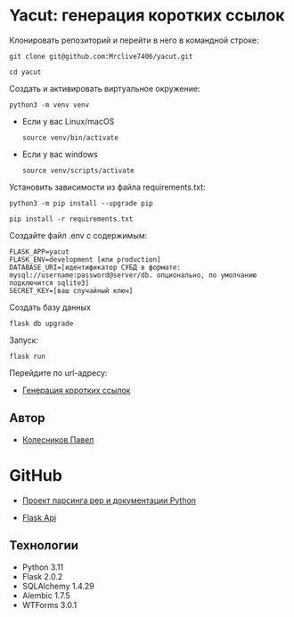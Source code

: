 # Yacut: генерация коротких ссылок
Клонировать репозиторий и перейти в него в командной строке:

```
git clone git@github.com:Mrclive7406/yacut.git
```

```
cd yacut
```

Cоздать и активировать виртуальное окружение:

```
python3 -m venv venv
```

* Если у вас Linux/macOS

    ```
    source venv/bin/activate
    ```

* Если у вас windows

    ```
    source venv/scripts/activate
    ```

Установить зависимости из файла requirements.txt:

```
python3 -m pip install --upgrade pip
```

```
pip install -r requirements.txt
```

Создайте файл .env c содержимым:

```
FLASK_APP=yacut
FLASK_ENV=development [или production] 
DATABASE_URI=[идентификатор СУБД в формате: mysql://username:password@server/db. опционально, по умолчанию подключится sqlite3]
SECRET_KEY=[ваш случайный ключ]
```

Создать базу данных
```
flask db upgrade
```

Запуск:

```
flask run
```

Перейдите по url-адресу:

- [Генерация коротких ссылок](http://127.0.0.1:5000/)


## Автор 
- [Колесников Павел ](https://github.com/Mrclive7406)
# GitHub 
- [Проект парсинга pep и документации Python](https://github.com/Mrclive7406/yacut)



- [Flask Api](https://flask-api.readthedocs.io/en/latest/)


## Технологии
- Python 3.11
- Flask 2.0.2
- SQLAlchemy 1.4.29
- Alembic 1.7.5
- WTForms 3.0.1
